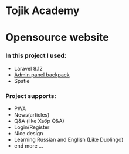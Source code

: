# Tojik Academy

# Opensource website

### In this project I used:
- Laravel 8.12
- [Admin panel backpack](https://backpackforlaravel.com/)
- Spatie

### Project supports:
- PWA
- News(articles)
- Q&A (like Хабр Q&A)
- Login/Register
- Nice design
- Learning  Russian and English (Like Duolingo)
- end more ...


